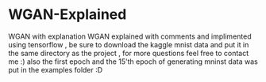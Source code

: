 # WGAN-Explained
WGAN with explanation 
WGAN explained with comments and implimented using tensorflow , be sure to download the kaggle mnist data and put it
in the same directory as the project , for more questions feel free to contact me :)
also the first epoch and the 15'th epoch of generating mninst data was put in the examples folder :D
